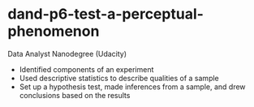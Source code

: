 # dand-p6-test-a-perceptual-phenomenon
Data Analyst Nanodegree (Udacity)
<ul>
<li>Identified components of an experiment</li>
<li>Used descriptive statistics to describe qualities of a sample</li>
<li>Set up a hypothesis test, made inferences from a sample, and drew conclusions based on the results</li>
</ul>
